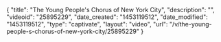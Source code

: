 {
    "title": "The Young People's Chorus of New York City",
    "description": "",
    "videoid": "25895229",
    "date_created": "1453119512",
    "date_modified": "1453119512",
    "type": "captivate",
    "layout": "video",
    "url": "\/v\/the-young-people-s-chorus-of-new-york-city\/25895229"
}